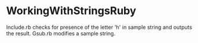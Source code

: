 # WorkingWithStringsRuby
Include.rb checks for presence of the letter 'h' in sample string and outputs the result.
Gsub.rb modifies a sample string.
